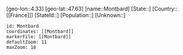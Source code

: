 ﻿---
location: [47.63,4.33]
mapzoom: [7,12] 
mapmarker: city 
type: City
tags:
- geo/City


SpocWebEntityId: 32563
isDeleted: false
confidential: public

---
[geo-lon::4.33]
[geo-lat::47.63]
[name::Montbard]
[State::]
[Country::[[France]]]
[StateId::]
[Population::]
[Unknown::]


```leaflet
id: Montbard
coordinates: [[Montbard]]
markerFile: [[Montbard]]
defaultZoom: 11 
maxZoom: 18
```
